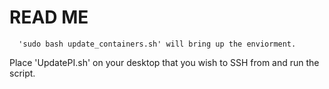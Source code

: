 # READ ME

<!-- To run this script:  -->
      'sudo bash update_containers.sh' will bring up the enviorment.

<!--  To run this script through SSH:  -->
  Place 'UpdatePI.sh' on your desktop that you wish to SSH from and run the script.
